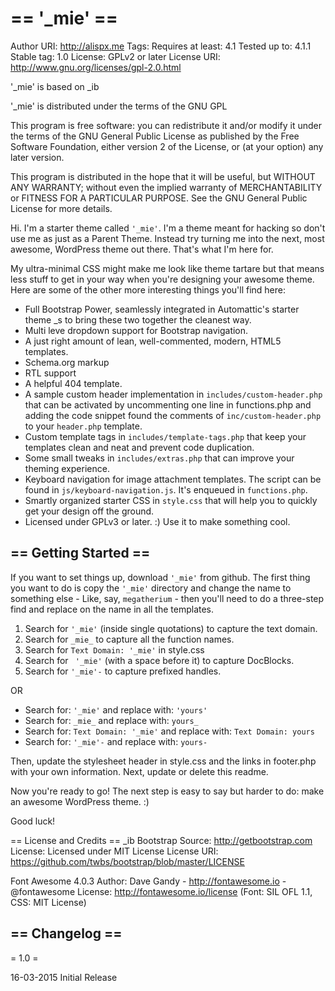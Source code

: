 == '_mie' ==
=========

Author URI: http://alispx.me
Tags: 
Requires at least: 4.1
Tested up to: 4.1.1
Stable tag: 1.0
License: GPLv2 or later
License URI: http://www.gnu.org/licenses/gpl-2.0.html

'_mie' is based on _ib

'_mie' is distributed under the terms of the GNU GPL

This program is free software: you can redistribute it and/or modify
it under the terms of the GNU General Public License as published by
the Free Software Foundation, either version 2 of the License, or
(at your option) any later version.

This program is distributed in the hope that it will be useful,
but WITHOUT ANY WARRANTY; without even the implied warranty of
MERCHANTABILITY or FITNESS FOR A PARTICULAR PURPOSE.  See the
GNU General Public License for more details.


Hi. I'm a starter theme called `'_mie'`. I'm a theme meant for hacking so don't use me as just as a Parent Theme. Instead try turning me into the next, most awesome, WordPress theme out there. That's what I'm here for.

My ultra-minimal CSS might make me look like theme tartare but that means less stuff to get in your way when you're designing your awesome theme. Here are some of the other more interesting things you'll find here:

* Full Bootstrap Power, seamlessly integrated in Automattic's starter theme _s to bring these two together the cleanest way.
* Multi leve dropdown support for Bootstrap navigation.
* A just right amount of lean, well-commented, modern, HTML5 templates.
* Schema.org markup 
* RTL support
* A helpful 404 template.
* A sample custom header implementation in `includes/custom-header.php` that can be activated by uncommenting one line in functions.php and adding the code snippet found the comments of `inc/custom-header.php` to your `header.php` template.
* Custom template tags in `includes/template-tags.php` that keep your templates clean and neat and prevent code duplication.
* Some small tweaks in `includes/extras.php` that can improve your theming experience.
* Keyboard navigation for image attachment templates. The script can be found in `js/keyboard-navigation.js`. It's enqueued in `functions.php`.
* Smartly organized starter CSS in `style.css` that will help you to quickly get your design off the ground.
* Licensed under GPLv3 or later. :) Use it to make something cool.

== Getting Started ==
---------------------

If you want to set things up, download `'_mie'` from github. The first thing you want to do is copy the `'_mie'` directory and change the name to something else - Like, say, `megatherium` - then you'll need to do a three-step find and replace on the name in all the templates.

1. Search for `'_mie'` (inside single quotations) to capture the text domain.
2. Search for `_mie_` to capture all the function names.
3. Search for `Text Domain: '_mie'` in style.css
4. Search for ` '_mie'` (with a space before it) to capture DocBlocks.
5. Search for `'_mie'-` to capture prefixed handles.

OR

* Search for: `'_mie'` and replace with: `'yours'`
* Search for: `_mie_` and replace with: `yours_`
* Search for: `Text Domain: '_mie'` and replace with: `Text Domain: yours`
* Search for: `'_mie'-` and replace with: `yours-`

Then, update the stylesheet header in style.css and the links in footer.php with your own information. Next, update or delete this readme.

Now you're ready to go! The next step is easy to say but harder to do: make an awesome WordPress theme. :)

Good luck!

== License and Credits ==
_ib 
Bootstrap 
Source: http://getbootstrap.com
License: Licensed under MIT License
License URI: https://github.com/twbs/bootstrap/blob/master/LICENSE 

Font Awesome 4.0.3 
Author: Dave Gandy - http://fontawesome.io - @fontawesome
License: http://fontawesome.io/license (Font: SIL OFL 1.1, CSS: MIT License)


== Changelog ==
---------------

= 1.0 =

16-03-2015
Initial Release

